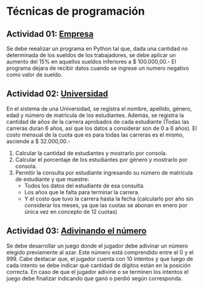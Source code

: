 # Técnicas de programación


## Actividad 01: [Empresa](/tecnicas-de-programacion/actividad-01/empresa.py)

Se debe reealizar un programa en Python tal que, dada una cantidad no determinada de los sueldos de los trabajadores, se debe aplicar un aumento del 15% en aquellos sueldos inferiores a $ 100.000,00.- El programa dejara de recibir datos cuando se ingrese un numero negativo como valor de sueldo.


## Actividad 02: [Universidad](/tecnicas-de-programacion/actividad-02/universidad.py)

En el sistema de una Universidad, se registra el nombre, apellido, género, edad y número de matrícula de los estudiantes. Además, se registra la cantidad de años de la carrera aprobados de cada estudiante (Todas las carreras duran 6 años, así que los datos a considerar son de 0 a 6 años). El costo mensual de la cuota que es para todas las carreras es el mismo, asciende a $ 32.000,00.-
1. Calcular la cantidad de estudiantes y mostrarlo por consola.
2. Calcular el porcentaje de los estudiantes por género y mostrarlo por consola.
3. Permitir la consulta por estudiante ingresando su número de matrícula de estudiante y que muestre:
    * Todos los datos del estudiante de esa consulta.
    * Los años que le falta para terminar la carrera.
    * Y el costo que tuvo la carrera hasta la fecha (calcularlo por año sin considerar los meses, ya que las cuotas se abonan en enero por única vez en concepto de 12 cuotas)


## Actividad 03: [Adivinando el número](/tecnicas-de-programacion/actividad-03/adivinando_el_numero.py)

Se debe desarrollar un juego donde el jugador debe adivinar un número elegido previamente al azar. Este número está comprendido entre el 0 y el 999. Cabe destacar que, el jugador cuenta con 10 intentos y que luego de cada intento se debe indicar qué cantidad de dígitos están en la posición correcta. En caso de que el jugador adivine o se terminen los intentos el juego debe finalizar indicando que ganó o perdió según corresponda.